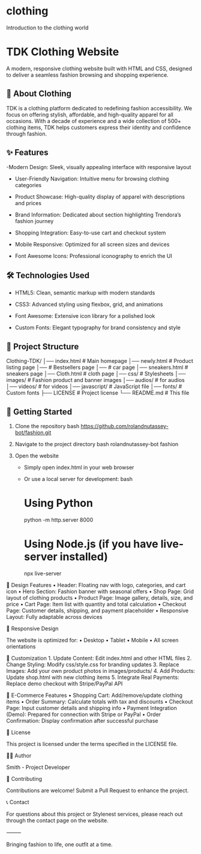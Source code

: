# clothing
Introduction to the clothing world
# TDK Clothing Website

A modern, responsive clothing website built with HTML and CSS, designed to deliver a seamless fashion browsing and shopping experience.

## 👗 About Clothing

TDK is a clothing platform dedicated to redefining fashion accessibility. We focus on offering stylish, affordable, and high-quality apparel for all occasions. With a decade of experience and a wide collection of 500+ clothing items, TDK helps customers express their identity and confidence through fashion.

## ✨ Features

-Modern Design: Sleek, visually appealing interface with responsive layout

- User-Friendly Navigation: Intuitive menu for browsing clothing categories

- Product Showcase: High-quality display of apparel with descriptions and prices

- Brand Information: Dedicated about section highlighting Trendora’s fashion journey

- Shopping Integration: Easy-to-use cart and checkout system

- Mobile Responsive: Optimized for all screen sizes and devices

- Font Awesome Icons: Professional iconography to enrich the UI

## 🛠 Technologies Used

- HTML5: Clean, semantic markup with modern standards

- CSS3: Advanced styling using flexbox, grid, and animations

- Font Awesome: Extensive icon library for a polished look

- Custom Fonts: Elegant typography for brand consistency and style

## 📁 Project Structure


Clothing-TDK/
│── index.html        # Main homepage
│── newly.html     # Product listing page
│──               # Bestsellers page
│──             # car page
│── sneakers.html      # sneakers page
│── Cloth.html      # cloth page
│── css/              # Stylesheets
│── images/           # Fashion product and banner images
│── audios/      # for audios
│── videos/     # for videos
│── javascript/               # JavaScript file
│── fonts/            # Custom fonts
├── LICENSE                 # Project license
└── README.md              # This file


## 🚀 Getting Started

1. Clone the repository
   bash
  https://github.com/rolandnutassey-bot/fashion.git

2. Navigate to the project directory
   bash
  rolandnutassey-bot
fashion
   

3. Open the website
   - Simply open index.html in your web browser
   - Or use a local server for development:
     bash
     # Using Python
     python -m http.server 8000
     
     # Using Node.js (if you have live-server installed)
     npx live-server
     

🎨 Design Features
	•	Header: Floating nav with logo, categories, and cart icon
	•	Hero Section: Fashion banner with seasonal offers
	•	Shop Page: Grid layout of clothing products
	•	Product Page: Image gallery, details, size, and price
	•	Cart Page: Item list with quantity and total calculation
	•	Checkout Page: Customer details, shipping, and payment placeholder
	•	Responsive Layout: Fully adaptable across devices

📱 Responsive Design

The website is optimized for:
	•	Desktop
	•	Tablet
	•	Mobile
	•	All screen orientations

🔧 Customization
	1.	Update Content: Edit index.html and other HTML files
	2.	Change Styling: Modify css/style.css for branding updates
	3.	Replace Images: Add your own product photos in images/products/
	4.	Add Products: Update shop.html with new clothing items
	5.	Integrate Real Payments: Replace demo checkout with Stripe/PayPal API

🛒 E-Commerce Features
	•	Shopping Cart: Add/remove/update clothing items
	•	Order Summary: Calculate totals with tax and discounts
	•	Checkout Page: Input customer details and shipping info
	•	Payment Integration (Demo): Prepared for connection with Stripe or PayPal
	•	Order Confirmation: Display confirmation after successful purchase

📄 License

This project is licensed under the terms specified in the LICENSE file.

👨‍💻 Author

Smith - Project Developer

🤝 Contributing

Contributions are welcome! Submit a Pull Request to enhance the project.

📞 Contact

For questions about this project or Stylenest services, please reach out through the contact page on the website.

⸻

Bringing fashion to life, one outfit at a time.
